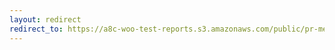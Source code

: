 ```yaml
---
layout: redirect
redirect_to: https://a8c-woo-test-reports.s3.amazonaws.com/public/pr-merge/38011/api/index.html
---
```

